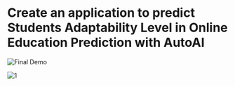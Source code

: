 # Create an application to predict Students Adaptability Level in Online Education Prediction with AutoAI

![Final Demo](https:/)

![1](https://drive.google.com/file/d/1uXmokGqnZxxsFk6rIlv8ZRBMHbNPdWvd/view?usp=drive_link) 